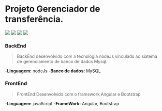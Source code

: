# Projeto Gerenciador de transferência.

<img src="/assets/videos/Projeto-Kryptoo.gif"/>

<img src="https://ik.imagekit.io/sdhw005obbv/Projeto-Kryptoo/inicio_xoxu0NdnK.png?updatedAt=1639936939013"/>

<img src="https://ik.imagekit.io/sdhw005obbv/Projeto-Kryptoo/transferencia_NyuCoxZ5k.png?updatedAt=1639936939086"/>

<img src="https://ik.imagekit.io/sdhw005obbv/Projeto-Kryptoo/edicao_w9OVn211P.png?updatedAt=1639936939131"/>


### BackEnd

>BackEnd desenvolvido com a tecnologia nodeJs vinculado ao siatema de gerenciamento de banco de dados Mysql.
>
-**Linguagem:** nodeJs
-**Banco de dados:** MySQL

### FrontEnd

>FrontEnd Desenvolvido com o framework Angular e Bootstrap
>
-**Linguagem:** javaScript
-**FrameWork:** Angular, Bootstrap


